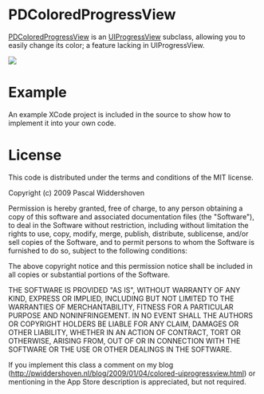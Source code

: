 PDColoredProgressView
=============

[PDColoredProgressView](http://pwiddershoven.nl/blog/2009/01/04/colored-uiprogressview.html) is an [UIProgressView](http://developer.apple.com/iphone/library/documentation/uikit/reference/UIProgressView_Class/Reference/Reference.html) subclass, allowing you to easily change its color; a feature lacking in UIProgressView.

[![](http://pwiddershoven.nl/media/img/PDColoredProgressView_small.png)](http://pwiddershoven.nl/media/img/PDColoredProgressView.png)

Example
=======
An example XCode project is included in the source to show how to implement it into your own code.

License
=======

This code is distributed under the terms and conditions of the MIT license. 

Copyright (c) 2009 Pascal Widdershoven

Permission is hereby granted, free of charge, to any person obtaining a copy of this software and associated documentation files (the "Software"), to deal in the Software without restriction, including without limitation the rights to use, copy, modify, merge, publish, distribute, sublicense, and/or sell copies of the Software, and to permit persons to whom the Software is furnished to do so, subject to the following conditions:

The above copyright notice and this permission notice shall be included in all copies or substantial portions of the Software.

THE SOFTWARE IS PROVIDED "AS IS", WITHOUT WARRANTY OF ANY KIND, EXPRESS OR IMPLIED, INCLUDING BUT NOT LIMITED TO THE WARRANTIES OF MERCHANTABILITY, FITNESS FOR A PARTICULAR PURPOSE AND NONINFRINGEMENT. IN NO EVENT SHALL THE AUTHORS OR COPYRIGHT HOLDERS BE LIABLE FOR ANY CLAIM, DAMAGES OR OTHER LIABILITY, WHETHER IN AN ACTION OF CONTRACT, TORT OR OTHERWISE, ARISING FROM, OUT OF OR IN CONNECTION WITH THE SOFTWARE OR THE USE OR OTHER DEALINGS IN THE SOFTWARE.

If you implement this class a comment on my blog (http://pwiddershoven.nl/blog/2009/01/04/colored-uiprogressview.html) or mentioning in the App Store description is appreciated, but not required.